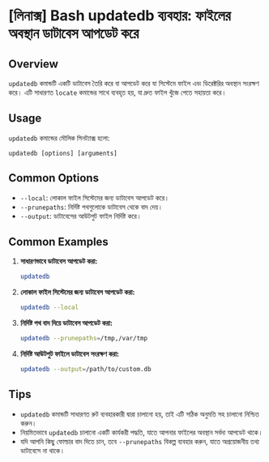# [লিনাক্স] Bash updatedb ব্যবহার: ফাইলের অবস্থান ডাটাবেস আপডেট করে

## Overview
`updatedb` কমান্ডটি একটি ডাটাবেস তৈরি করে বা আপডেট করে যা সিস্টেমে ফাইল এবং ডিরেক্টরির অবস্থান সংরক্ষণ করে। এটি সাধারণত `locate` কমান্ডের সাথে ব্যবহৃত হয়, যা দ্রুত ফাইল খুঁজে পেতে সহায়তা করে।

## Usage
`updatedb` কমান্ডের মৌলিক সিনট্যাক্স হলো:

```
updatedb [options] [arguments]
```

## Common Options
- `--local`: লোকাল ফাইল সিস্টেমের জন্য ডাটাবেস আপডেট করে।
- `--prunepaths`: নির্দিষ্ট পথগুলোকে ডাটাবেস থেকে বাদ দেয়।
- `--output`: ডাটাবেসের আউটপুট ফাইল নির্দিষ্ট করে।

## Common Examples
1. **সাধারণভাবে ডাটাবেস আপডেট করা:**
   ```bash
   updatedb
   ```

2. **লোকাল ফাইল সিস্টেমের জন্য ডাটাবেস আপডেট করা:**
   ```bash
   updatedb --local
   ```

3. **নির্দিষ্ট পথ বাদ দিয়ে ডাটাবেস আপডেট করা:**
   ```bash
   updatedb --prunepaths=/tmp,/var/tmp
   ```

4. **নির্দিষ্ট আউটপুট ফাইলে ডাটাবেস সংরক্ষণ করা:**
   ```bash
   updatedb --output=/path/to/custom.db
   ```

## Tips
- `updatedb` কমান্ডটি সাধারণত রুট ব্যবহারকারী দ্বারা চালানো হয়, তাই এটি সঠিক অনুমতি সহ চালানো নিশ্চিত করুন।
- নিয়মিতভাবে `updatedb` চালানো একটি কার্যকরী পদ্ধতি, যাতে আপনার ফাইলের অবস্থান সর্বদা আপডেট থাকে।
- যদি আপনি কিছু ফোল্ডার বাদ দিতে চান, তবে `--prunepaths` বিকল্প ব্যবহার করুন, যাতে অপ্রয়োজনীয় তথ্য ডাটাবেসে না থাকে।